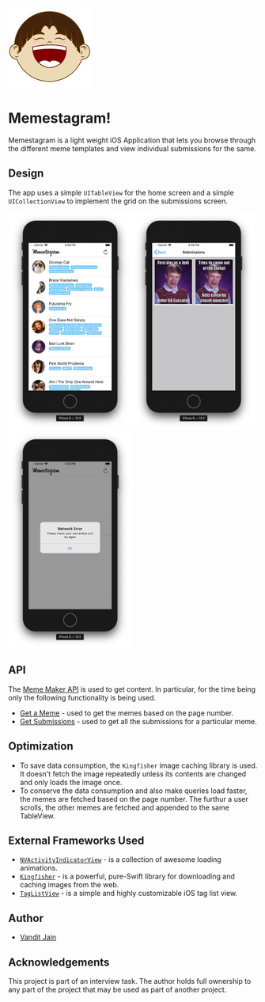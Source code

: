 ![](https://raw.githubusercontent.com/jainvandit/Memes-For-All/master/Memes%20For%20All/Assets.xcassets/AppIcon.appiconset/Icon-App-83.5x83.5%402x.png)
# Memestagram!
Memestagram is a light weight iOS Application that lets you browse through the different meme templates and view individual submissions for the same.

## Design
The app uses a simple ```UITableView``` for the home screen and a simple ```UICollectionView``` to implement the grid on the submissions screen.

<img src="https://raw.githubusercontent.com/jainvandit/Memes-For-All/master/Final%20Look%20Assets/HomeScreen.png" width="250"><img src="https://raw.githubusercontent.com/jainvandit/Memes-For-All/master/Final%20Look%20Assets/SubmissionsScreen.png" width="250"><img src="https://raw.githubusercontent.com/jainvandit/Memes-For-All/master/Final%20Look%20Assets/ErrorScreen.png" width="250">
## API
The [Meme Maker API](https://mememaker.github.io/API/) is used to get content. In particular, for the time being only the following functionality is being used.
* [Get a Meme](http://alpha-meme-maker.herokuapp.com/1) - used to get the memes based on the page number.
* [Get Submissions](http://alpha-meme-maker.herokuapp.com/memes/1/submissions/) - used to get all the submissions for a particular meme.

## Optimization
* To save data consumption, the ```Kingfisher``` image caching library is used. It doesn't fetch the image repeatedly unless its contents are changed and only loads the image once.
* To conserve the data consumption and also make queries load faster, the memes are fetched based on the page number. The furthur a user scrolls, the other memes are fetched and appended to the same TableView.

## External Frameworks Used
* [```NVActivityIndicatorView```](https://github.com/ninjaprox/NVActivityIndicatorView) - is a collection of awesome loading animations.
* [```Kingfisher```](https://github.com/onevcat/Kingfisher) - is a powerful, pure-Swift library for downloading and caching images from the web.
* [```TagListView```](https://github.com/ElaWorkshop/TagListView) - is a simple and highly customizable iOS tag list view.

## Author
* [Vandit Jain](https://www.github.com/jainvandit)

## Acknowledgements
This project is part of an interview task. The author holds full ownership to any part of the project that may be used as part of another project.
